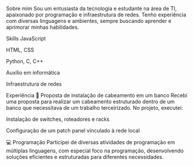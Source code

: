 Sobre mim Sou um entusiasta da tecnologia e estudante na área de TI, apaixonado por programação e infraestrutura de redes. Tenho experiência com diversas linguagens e ambientes, sempre buscando aprender e aprimorar minhas habilidades.

Skills JavaScript

HTML, CSS

Python, C, C++

Auxílio em informática

Infraestrutura de redes

Experiência 📌 Proposta de instalação de cabeamento em um banco Recebi uma proposta para realizar um cabeamento estruturado dentro de um banco que necessitava de um trabalho terceirizado. No projeto, executei:

Instalação de switches, roteadores e racks

Configuração de um patch panel vinculado à rede local

💻 Programação Participei de diversas atividades de programação em múltiplas linguagens, com especial foco na programação, desenvolvendo soluções eficientes e estruturadas para diferentes necessidades.

